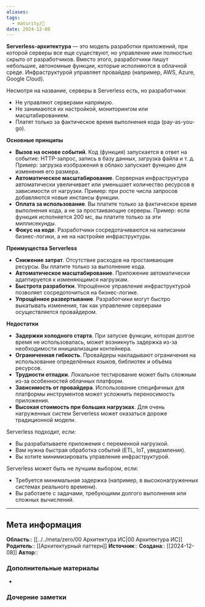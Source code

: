 ```yaml
---
aliases: 
tags:
  - maturity/🌱
date: 2024-12-08
---
```

**Serverless-архитектура** — это модель разработки приложений, при которой серверы все еще существуют, но управление ими полностью скрыто от разработчиков. Вместо этого, разработчики пишут небольшие, автономные функции, которые исполняются в облачной среде. Инфраструктурой управляет провайдер (например, AWS, Azure, Google Cloud).

Несмотря на название, серверы в Serverless есть, но разработчики:
- Не управляют серверами напрямую.
- Не занимаются их настройкой, мониторингом или масштабированием.
- Платят только за фактическое время выполнения кода (pay-as-you-go).

**Основные принципы**
- **Вызов на основе событий**. Код (функция) запускается в ответ на событие: HTTP-запрос, запись в базу данных, загрузка файла и т. д. Пример: загрузка изображения в облако запускает функцию для изменения его размера.
- **Автоматическое масштабирование**. Серверная инфраструктура автоматически увеличивает или уменьшает количество ресурсов в зависимости от нагрузки. Пример: при росте числа запросов добавляются новые инстансы функции.
- **Оплата за использование**. Вы платите только за фактическое время выполнения кода, а не за простаивающие серверы. Пример: если функция исполняется 200 мс, вы платите только за эти миллисекунды.
- **Фокус на коде**. Разработчики сосредотачиваются на написании бизнес-логики, а не на настройке инфраструктуры.

**Преимущества Serverless**
- **Снижение затрат**. Отсутствие расходов на простаивающие ресурсы. Вы платите только за выполнение кода.
- **Автоматическое масштабирование**. Приложение автоматически адаптируется к изменяющимся нагрузкам.
- **Быстрота разработки**. Упрощённое управление инфраструктурой позволяет сосредоточиться на бизнес-логике.
- **Упрощённое развертывание**. Разработчики могут быстро выкатывать изменения, так как управление серверами осуществляется провайдером.

**Недостатки**
- **Задержки холодного старта**. При запуске функции, которая долгое время не использовалась, может возникнуть задержка из-за необходимости инициализации контейнера.
- **Ограниченная гибкость**. Провайдеры накладывают ограничения на использование определённых языков, библиотек и объёма ресурсов.
- **Трудности отладки**. Локальное тестирование может быть сложным из-за особенностей облачных платформ.
- **Зависимость от провайдера**. Использование специфичных для платформы инструментов может усложнить переносимость приложения.
- **Высокая стоимость при больших нагрузках**. Для очень нагруженных систем Serverless может оказаться дороже традиционной модели.

Serverless подходит, если:
- Вы разрабатываете приложения с переменной нагрузкой.
- Вам нужна быстрая обработка событий (ETL, IoT, уведомления).
- Вы хотите минимизировать управление инфраструктурой.

Serverless может быть не лучшим выбором, если:
- Требуется минимальная задержка (например, в высоконагруженных системах реального времени).
- Вы работаете с задачами, требующими долгого выполнения или сложных вычислений.
***
## Мета информация
**Область**:: [[../../meta/zero/00 Архитектура ИС|00 Архитектура ИС]]
**Родитель**:: [[Архитектурный паттерн]]
**Источник**:: 
**Создана**:: [[2024-12-08]]
**Автор**:: 
### Дополнительные материалы
- 

### Дочерние заметки
<!-- QueryToSerialize: LIST FROM [[]] WHERE contains(Родитель, this.file.link) or contains(parents, this.file.link) -->

